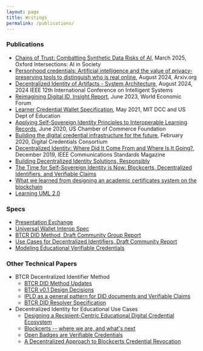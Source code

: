 ```yaml
---
layout: page
title: Writings
permalink: /publications/
---
```


<h3 style="text-align:left;">Publications</h3>

- [Chains of Trust: Combatting Synthetic Data Risks of AI](https://academic.oup.com/edited-volume/59762/chapter-abstract/508609059), March 2025, Oxford Intersections: AI in Society
- [Personhood credentials: Artificial intelligence and the value of privacy-preserving tools to distinguish who is real online](https://arxiv.org/pdf/2408.07892), August 2024, Arxiv.org
- [Decentralized Identity of Artifacts - System Architecture](https://www.researchgate.net/publication/384793565_Decentralized_Identity_of_Artifacts_-_System_Architecture), August 2024, 2024 IEEE 12th International Conference on Intelligent Systems
- [Reimagining Digital ID, Insight Report](https://www3.weforum.org/docs/WEF_Reimagining_Digital_ID_2023.pdf), June 2023, World Economic Forum
- [Learner Credential Wallet Specification](https://digitalcredentials.mit.edu/docs/Learner-Credential-Wallet-Specification-May-2021.pdf), May 2021, MIT DCC and US Dept of Education
- [Applying Self-Sovereign Identity Principles to Interoperable Learning Records](https://www.t3networkhub.org/resources/applying-self-sovereign-identity-principles-to-interoperable-learning-records-principles-challenges-and-community-guidance-v2), June 2020, US Chamber of Commerce Foundation
- [Building the digital credential infrastructure for the future](https://digitalcredentials.mit.edu/wp-content/uploads/2020/02/white-paper-building-digital-credential-infrastructure-future.pdf), February 2020, Digital Credentials Consortium
- [Decentralized Identity: Where Did It Come From and Where Is It Going?](https://www.researchgate.net/publication/339835028_Decentralized_Identity_Where_Did_It_Come_From_and_Where_Is_It_Going), December 2019, IEEE Communications Standards Magazine
- [Building Decentralized Identity Solutions, Responsibly](https://medium.com/@kimdhamilton/building-decentralized-identity-solutions-responsibly-5bae8a1750b7)
- [The Time for Self-Sovereign Identity is Now: Blockcerts, Decentralized Identifiers, and Verifiable Claims](https://medium.com/learning-machine-blog/the-time-for-self-sovereign-identity-is-now-222aab97041b)
- [What we learned from designing an academic certificates system on the blockchain](https://medium.com/mit-media-lab/what-we-learned-from-designing-an-academic-certificates-system-on-the-blockchain-34ba5874f196)
- [Learning UML 2.0](https://www.amazon.com/Learning-UML-2-0-Pragmatic-Introduction-ebook/dp/B0028N4WII/) 

<h3 style="text-align:left;">Specs</h3>

- [Presentation Exchange](https://identity.foundation/presentation-exchange)
- [Universal Wallet Interop Spec](https://w3c-ccg.github.io)
- [BTCR DID Method, Draft Community Group Report](https://w3c-ccg.github.io/didm-btcr/)
- [Use Cases for Decentralized Identifiers, Draft Community Report](https://w3c-ccg.github.io/did-use-cases/)
- [Modeling Educational Verifiable Credentials](https://w3c-ccg.github.io/vc-ed-models/)

<h3 style="text-align:left;">Other Technical Papers</h3>

- BTCR Decentralized Identifier Method
    - [BTCR DID Method Updates](https://medium.com/@kimdhamilton/btcr-did-method-updates-d0fd14386139)
    - [BTCR v0.1 Design Decisions](https://github.com/WebOfTrustInfo/rwot7-toronto/blob/master/final-documents/btcr_0_1.pdf)
    - [IPLD as a general pattern for DID documents and Verifiable Claims](https://github.com/WebOfTrustInfo/rwot7-toronto/blob/master/final-documents/ipld-did.pdf)
    - [BTCR DID Resolver Specification](https://github.com/WebOfTrustInfo/rebooting-the-web-of-trust-spring2018/blob/master/final-documents/btcr-resolver.pdf)
- Decentralized Identity for Educational Use Cases
    - [Designing a Recipient-Centric Educational Digital Credential Ecosystem](https://github.com/WebOfTrustInfo/rwot8-barcelona/blob/master/topics-and-advance-readings/educational-credentialing-ecosystem.md)
    - [Blockcerts -- where we are, and what's next](https://github.com/WebOfTrustInfo/rwot7-toronto/blob/master/topics-and-advance-readings/blockcerts_roadmap.md)
    - [Open Badges are Verifiable Credentials](https://github.com/WebOfTrustInfo/rebooting-the-web-of-trust-spring2018/blob/master/final-documents/open-badges-are-verifiable-credentials.pdf)
    - [A Decentralized Approach to Blockcerts Credential Revocation](https://github.com/WebOfTrustInfo/rwot5-boston/blob/master/final-documents/blockcerts-revocation.pdf)
